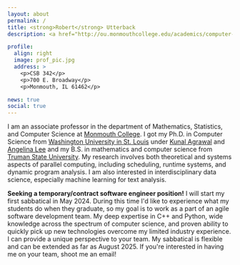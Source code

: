```yaml
---
layout: about
permalink: /
title: <strong>Robert</strong> Utterback
description: <a href="http://ou.monmouthcollege.edu/academics/computer-science">Department of Mathematics, Statistics, and Computer Science</a> | <a href="http://www.monmouthcollege.edu">Monmouth College</a>

profile:
  align: right
  image: prof_pic.jpg
  address: >
    <p>CSB 342</p>
    <p>700 E. Broadway</p>
    <p>Monmouth, IL 61462</p>

news: true
social: true
---
```


I am an associate professor in the department of Mathematics,
Statistics, and Computer Science at [Monmouth
College](http://www.monmouthcollege.edu). I got my Ph.D. in Computer
Science from [Washington University in
St. Louis](http://www.wustl.edu) under [Kunal
Agrawal](http://www.cse.wustl.edu/~kunal/) and [Angelina
Lee](http://www.cse.wustl.edu/~angelee/) and my B.S. in mathematics
and computer science from [Truman State
University](http://www.truman.edu). My research involves both
theoretical and systems aspects of parallel computing, including
scheduling, runtime systems, and dynamic program analysis. I am also
interested in interdisciplinary data science, especially machine
learning for text analysis.

**Seeking a temporary/contract software engineer position!** I will
start my first sabbatical in May 2024. During this time I'd like to
experience what my students do when they graduate, so my goal is to
work as a part of an agile software development team. My deep
expertise in C++ and Python, wide knowledge across the spectrum of
computer science, and proven ability to quickly pick up new
technologies overcome my limited industry experience. I can provide a
unique perspective to your team. My sabbatical is flexible and can be
extended as far as August 2025. If you're interested in having me on
your team, shoot me an email!
